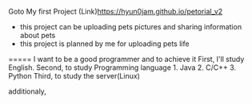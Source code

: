 Goto My first Project 
(Link)https://hyun0jam.github.io/petorial_v2
- this project can be uploading pets pictures and sharing information about pets
- this project is planned by me for uploading pets life

=====
I want to be a good programmer and to achieve it
First, I'll study English.
Second, to study Programming language 1. Java 2. C/C++ 3. Python
Third, to study the server(Linux)

additionaly, 
